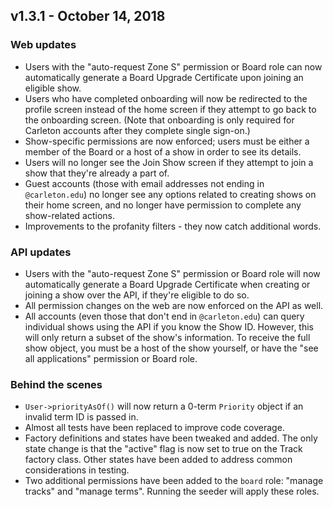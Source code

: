 ## v1.3.1 - October 14, 2018

### Web updates

- Users with the "auto-request Zone S" permission or Board role can now automatically generate a Board Upgrade Certificate upon joining an eligible show.
- Users who have completed onboarding will now be redirected to the profile screen instead of the home screen if they attempt to go back to the onboarding screen. (Note that onboarding is only required for Carleton accounts after they complete single sign-on.)
- Show-specific permissions are now enforced; users must be either a member of the Board or a host of a show in order to see its details.
- Users will no longer see the Join Show screen if they attempt to join a show that they're already a part of.
- Guest accounts (those with email addresses not ending in `@carleton.edu`) no longer see any options related to creating shows on their home screen, and no longer have permission to complete any show-related actions.
- Improvements to the profanity filters - they now catch additional words.

### API updates

- Users with the "auto-request Zone S" permission or Board role will now automatically generate a Board Upgrade Certificate when creating or joining a show over the API, if they're eligible to do so.
- All permission changes on the web are now enforced on the API as well.
- All accounts (even those that don't end in `@carleton.edu`) can query individual shows using the API if you know the Show ID. However, this will only return a subset of the show's information. To receive the full show object, you must be a host of the show yourself, or have the "see all applications" permission or Board role.

### Behind the scenes

- `User->priorityAsOf()` will now return a 0-term `Priority` object if an invalid term ID is passed in.
- Almost all tests have been replaced to improve code coverage.
- Factory definitions and states have been tweaked and added. The only state change is that the "active" flag is now set to true on the Track factory class. Other states have been added to address common considerations in testing.
- Two additional permissions have been added to the `board` role: "manage tracks" and "manage terms". Running the seeder will apply these roles.
